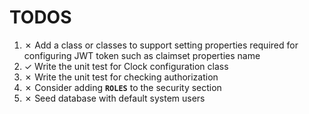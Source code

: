 # TODOS

1. &cross; Add a class or classes to support setting properties required for configuring JWT token such as claimset properties name
2. &check; Write the unit test for Clock configuration class
3. &cross; Write the unit test for checking authorization
4. &cross; Consider adding **`ROLES`** to the security section 
5. &cross; Seed database with default system users